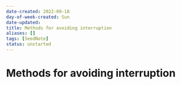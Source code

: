 ```yaml
---
date-created: 2022-09-18
day-of-week-created: Sun
date-updated: 
title: Methods for avoiding interruption
aliases: []
tags: [SeedNote]
status: unstarted
---
```


# Methods for avoiding interruption
